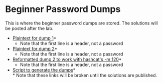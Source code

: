 # Beginner Password Dumps  

This is where the beginner password dumps are stored.  The solutions will be posted after the lab.  
* [Plaintext for dump 1](https://github.com/JonZeolla/Presentation_Materials/tree/Password-Cracking_2015-09-24/Beginner/Password_Dumps/.Solutions/Dump1-Beginner-Plaintext.txt)\*  
  * Note that the first line is a header, not a password  
* [Plaintext for dump 2](https://github.com/JonZeolla/Presentation_Materials/tree/Password-Cracking_2015-09-24/Beginner/Password_Dumps/.Solutions/Dump2-Beginner-Plaintext.txt)\*  
  * Note that the first line is a header, not a password  
* [Reformatted dump 2 to work with hashcat's -m 120](https://github.com/JonZeolla/Presentation_Materials/tree/Password-Cracking_2015-09-24/Beginner/Password_Dumps/.Solutions/Dump2-Beginner-Reformatted.txt)\*  
  * Note that the first line is a header, not a password  
* [Script to generate the dumps](https://github.com/JonZeolla/Presentation_Materials/tree/Password-Cracking_2015-09-24/Beginner/Password_Dumps/.Solutions/Gen-Beginner.sh)\*  
\* Note that these links will be broken until the solutions are published.  

